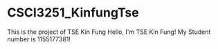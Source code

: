 # CSCI3251_KinfungTse
This is the project of TSE Kin Fung
Hello, I'm TSE Kin Fung!
My Student number is 1155177381!
